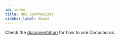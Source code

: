 ```yaml
---
id: index
title: NOI Synthesizer
sidebar_label: About
---
```


Check the [documentation](https://docusaurus.io) for how to use Docusaurus.